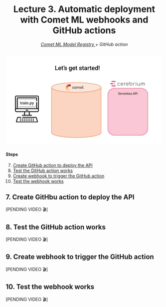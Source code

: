 <div align="center">
    <h1>Lecture 3. Automatic deployment with Comet ML webhooks and GitHub actions</h1>
    <i><a href="">Comet ML Model Registry </a> + GitHub action </i>
</div>

<br />

<p align="center">
  <img src="../images/lecture_3.gif" width='500' />
</p>

#### Steps
7. [Create GitHub action to deploy the API](#7-create-githbu-action-to-deploy-the-api)
8. [Test the GitHub action works](#8-test-the-github-action-works)
9. [Create webhook to trigger the GitHub action](#9-create-webhook-to-trigger-the-github-action)
10. [Test the webhook works](#10-test-the-webhook-works)

## 7. Create GitHbu action to deploy the API
[PENDING VIDEO 🎬]

## 8. Test the GitHub action works
[PENDING VIDEO 🎬]

## 9. Create webhook to trigger the GitHub action
[PENDING VIDEO 🎬]

## 10. Test the webhook works
[PENDING VIDEO 🎬]